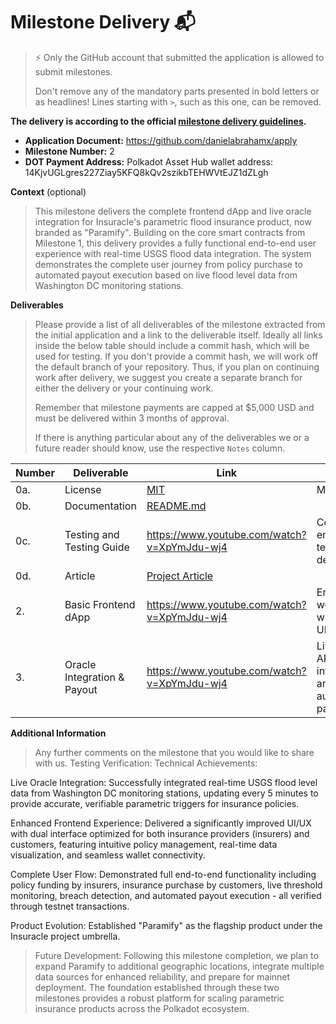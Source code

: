 
# Milestone Delivery 📬

> ⚡ Only the GitHub account that submitted the application is allowed to submit milestones. 
> 
> Don't remove any of the mandatory parts presented in bold letters or as headlines! Lines starting with `>`, such as this one, can be removed.

**The delivery is according to the official [milestone delivery guidelines](https://github.com/Polkadot-Fast-Grants/delivery/blob/master/delivery-guidelines.md).**  

* **Application Document:** https://github.com/danielabrahamx/apply
* **Milestone Number:**  2
* **DOT Payment Address:** Polkadot Asset Hub wallet address: 14KjvUGLgres227Ziay5KFQ8kQv2szikbTEHWVtEJZ1dZLgh

**Context** (optional)
> This milestone delivers the complete frontend dApp and live oracle integration for Insuracle's parametric flood insurance product, now branded as "Paramify". Building on the core smart contracts from Milestone 1, this delivery provides a fully functional end-to-end user experience with real-time USGS flood data integration. The system demonstrates the complete user journey from policy purchase to automated payout execution based on live flood level data from Washington DC monitoring stations.

**Deliverables**
> Please provide a list of all deliverables of the milestone extracted from the initial application and a link to the deliverable itself. Ideally all links inside the below table should include a commit hash, which will be used for testing. If you don't provide a commit hash, we will work off the default branch of your repository. Thus, if you plan on continuing work after delivery, we suggest you create a separate branch for either the delivery or your continuing work.
> 
> Remember that milestone payments are capped at $5,000 USD and must be delivered within 3 months of approval.
> 
> If there is anything particular about any of the deliverables we or a future reader should know, use the respective `Notes` column.

| Number | Deliverable | Link | Notes |
| ------------- | ------------- | ------------- |------------- |
| 0a. | License |[MIT](https://github.com/devdan98/Insuracle/blob/master/LICENSE)| MIT license| 
| 0b.  | Documentation |[README.md](https://github.com/devdan98/Insuracle/blob/master/README.md)|| 
| 0c.  | Testing and Testing Guide |https://www.youtube.com/watch?v=XpYmJdu-wj4|Complete end-to-end testing demonstration| 
| 0d.  | Article |[Project Article](https://tinyurl.com/24xuxhh9)|| 
| 2.  | Basic Frontend dApp |https://www.youtube.com/watch?v=XpYmJdu-wj4|Enhanced web interface with improved UI/UX| 
| 3.  | Oracle Integration & Payout |https://www.youtube.com/watch?v=XpYmJdu-wj4|Live USGS API integration and automated payouts|


**Additional Information**
> Any further comments on the milestone that you would like to share with us.
> Testing Verification:
Technical Achievements:

Live Oracle Integration: Successfully integrated real-time USGS flood level data from Washington DC monitoring stations, updating every 5 minutes to provide accurate, verifiable parametric triggers for insurance policies.

Enhanced Frontend Experience: Delivered a significantly improved UI/UX with dual interface optimized for both insurance providers (insurers) and customers, featuring intuitive policy management, real-time data visualization, and seamless wallet connectivity.

Complete User Flow: Demonstrated full end-to-end functionality including policy funding by insurers, insurance purchase by customers, live threshold monitoring, breach detection, and automated payout execution - all verified through testnet transactions.

Product Evolution: Established "Paramify" as the flagship product under the Insuracle project umbrella.

> Future Development:
Following this milestone completion, we plan to expand Paramify to additional geographic locations, integrate multiple data sources for enhanced reliability, and prepare for mainnet deployment. The foundation established through these two milestones provides a robust platform for scaling parametric insurance products across the Polkadot ecosystem.
